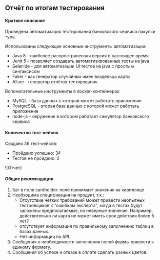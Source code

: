 ## Отчёт по итогам тестирования

#### Краткое описание

Проведена автоматизация тестирования банковского сервиса покупки тура.

Использованы следующие основные инструменты автоматизации:
* Java 8 - наиболее распространенная версия в настоящее время
* Junit 5 - позволяет создавать автоматизированные тесты на java
* Selenide - для автоматизации UI тестов на java c простым синтаксисом
* Faker - как генератор случайных имён владельца карты
* Allure - генератор отчётов тестирования

Вспомогательные инструменты в docker-контейнерах:
* MySQL - база данных с которой может работать приложение
* PostgreSQL - вторая база данных с которой может работать приложение
* node-js - окружение в котором работает симулятор банковского сервиса

#### Количество тест-кейсов

Создано 36 тест-кейсов:
* Пройдено успешно: 34
* Тестов не пройдено: 2

![Отчет]

#### Общие рекомендации

1. Баг в поле cardholder: поле принимает значения на кириллице
1. Необходима спецификация на продукт, т.к.:
    * Отсутствие чётких требований может привести неопытных тестровщиков к "ошибкам эксперта", когда в тестах будут заложены предполагаемые, но неверные значения.
        Например, действительно ли карта не может иметь срок действия более 5 лет?
    * отсутствует информация по правильному заполнению таблиц в базах данных.
    * Нет информации по API.
1. Сообщения о необходимости заполнения полей формы привести к единому формату.
1. Сообщения об успехе и отказе в оплате сделать разных цветов.